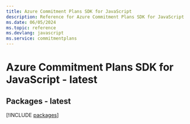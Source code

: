 ```yaml
---
title: Azure Commitment Plans SDK for JavaScript
description: Reference for Azure Commitment Plans SDK for JavaScript
ms.date: 06/05/2024
ms.topic: reference
ms.devlang: javascript
ms.service: commitmentplans
---
```

# Azure Commitment Plans SDK for JavaScript - latest
## Packages - latest
[!INCLUDE [packages](commitment-plans-index.md)]